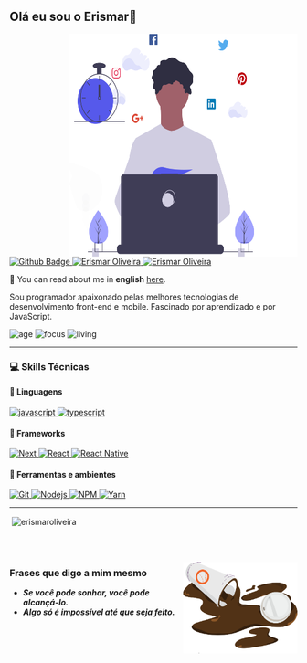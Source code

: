 ## Olá eu sou o Erismar👋

<img
	src="https://github.com/erismaroliveira/erismaroliveira/blob/main/ativos/dev_productivit.svg?raw=true"
	width="400px"
	height="390px"
	align="right"
/>

<!--
[![Site Badge](https://img.shields.io/badge/%20-site%20pessoal-blueviolet)](https://site/)
-->
<a href="https://github.com/erismaroliveira">
      <img alt="Github Badge" src="https://img.shields.io/badge/-Github-5659EB?style=for-the-badge&logo=Github&logoColor=white&link=https://github.com/erismaroliveira" />
</a>
<a href="https://www.linkedin.com/in/erismar-oliveirapro">
      <img alt="Erismar Oliveira" src="https://img.shields.io/badge/-Erismar%20Oliveira-5659EB?style=for-the-badge&logo=Linkedin&logoColor=white" />
</a>
<a href="mailto:erismar.consultoria@gmail.com">
      <img alt="Erismar Oliveira" src="https://img.shields.io/badge/-Gmail-5659EB?style=for-the-badge&logo=Gmail&logoColor=white&link=mailto:erismar.consultoria@gmail.com" />
</a>


🔡 You can read about me in <b>english</b> [here](https://github.com/erismaroliveira/erismaroliveira#README).


Sou programador apaixonado pelas melhores tecnologias de desenvolvimento front-end e mobile. Fascinado por aprendizado e por JavaScript.

![age](https://img.shields.io/badge/idade-27-blue)
![focus](https://img.shields.io/badge/foco-FullStack-brightgreen)
![living](https://img.shields.io/badge/país-Brazil-3c9)

---

### :computer: Skills Técnicas

####  :speech_balloon: Linguagens

<!--
<img
	src="https://github.com/erismaroliveira/erismaroliveira/blob/master/ativos/product_iteration.svg?raw=true"
	width="400px"
	height="390px"
	align="right"
/>
-->
<a href="#">
      <img alt="javascript" src="https://img.shields.io/badge/JavaScript-F7DF1E.svg?style=for-the-badge&logo=javascript&logoColor=white" />
</a>
<a href="#">
      <img alt="typescript" src="https://img.shields.io/badge/typescript-1E84D0.svg?style=for-the-badge&logo=typescript&logoColor=white" />
</a>

#### :hammer: Frameworks

<a href="#">
      <img alt="Next" src="https://img.shields.io/badge/next-333.svg?style=for-the-badge&logo=next.js&logoColor=white" />
</a>
<a href="#">
      <img alt="React" src="https://img.shields.io/badge/react-36B2C8.svg?style=for-the-badge&logo=react&logoColor=white" />
</a>
<a href="#">
      <img alt="React Native" src="https://img.shields.io/badge/react Native-00D2F8.svg?style=for-the-badge&logo=react&logoColor=white" />
</a>


#### :wrench: Ferramentas e ambientes

<a href="#">
      <img alt="Git" src="https://img.shields.io/badge/Git-F05032.svg?style=for-the-badge&logo=git&logoColor=white" />
</a>
<a href="#">
      <img alt="Nodejs" src="https://img.shields.io/badge/node-339933.svg?style=for-the-badge&logo=node.js&logoColor=white" />
</a>
<a href="#">
      <img alt="NPM" src="https://img.shields.io/badge/NPM-CB3837.svg?style=for-the-badge&logo=npm&logoColor=white" />
</a>
<a href="#">
      <img alt="Yarn" src="https://img.shields.io/badge/Yarn-2C8EBB.svg?style=for-the-badge&logo=yarn&logoColor=white" />
</a>

---

<p>&nbsp;<img align="center" src="https://github-readme-stats.vercel.app/api?username=erismaroliveira&show_icons=true&theme=blue-green&locale=pt-br" alt="erismaroliveira" /></p>

</br>
</br>

<img
	src="https://github.com/erismaroliveira/erismaroliveira/blob/main/ativos/adornment-5.png?raw=true"
	width="200px"
	height="160px"
	align="right"
/>

### Frases que digo a mim mesmo

 - ***Se você pode sonhar, você pode alcançá-lo.***
 - ***Algo só é impossível até que seja feito.***
